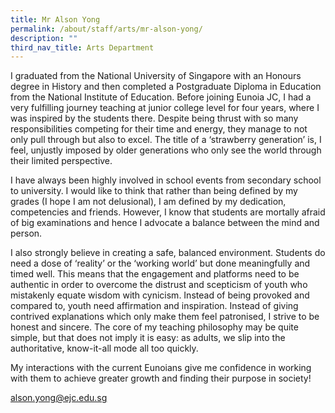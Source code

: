 ```yaml
---
title: Mr Alson Yong
permalink: /about/staff/arts/mr-alson-yong/
description: ""
third_nav_title: Arts Department
---
```





I graduated from the National University of Singapore with an Honours degree in History and then completed a Postgraduate Diploma in Education from the National Institute of Education. Before joining Eunoia JC, I had a very fulfilling journey teaching at junior college level for four years, where I was inspired by the students there. Despite being thrust with so many responsibilities competing for their time and energy, they manage to not only pull through but also to excel. The title of a ‘strawberry generation’ is, I feel, unjustly imposed by older generations who only see the world through their limited perspective.

I have always been highly involved in school events from secondary school to university. I would like to think that rather than being defined by my grades (I hope I am not delusional), I am defined by my dedication, competencies and friends. However, I know that students are mortally afraid of big examinations and hence I advocate a balance between the mind and person.

I also strongly believe in creating a safe, balanced environment. Students do need a dose of ‘reality’ or the ‘working world’ but done meaningfully and timed well. This means that the engagement and platforms need to be authentic in order to overcome the distrust and scepticism of youth who mistakenly equate wisdom with cynicism. Instead of being provoked and compared to, youth need affirmation and inspiration. Instead of giving contrived explanations which only make them feel patronised, I strive to be honest and sincere. The core of my teaching philosophy may be quite simple, but that does not imply it is easy: as adults, we slip into the authoritative, know-it-all mode all too quickly.

My interactions with the current Eunoians give me confidence in working with them to achieve greater growth and finding their purpose in society!

[alson.yong@ejc.edu.sg](mailto:alson.yong@ejc.edu.sg)